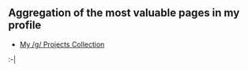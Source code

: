## Aggregation of the most valuable pages in my profile

* [My /g/ Projects Collection](https://github.com/paramendula/infoblob/tree/master/gprog)

:-|